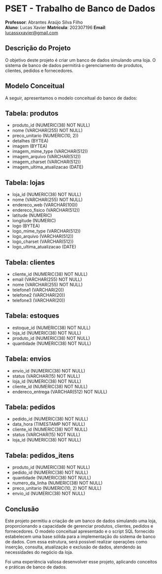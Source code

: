
# PSET - Trabalho de Banco de Dados

**Professor**: Abrantes Araújo Silva Filho  
**Aluno**: Lucas Xavier
**Matrícula**: 202307196
**Email**: lucassxxavier@gmail.com

## Descrição do Projeto

O objetivo deste projeto é criar um banco de dados simulando uma loja. O sistema de banco de dados permitirá o gerenciamento de produtos, clientes, pedidos e fornecedores.

## Modelo Conceitual

A seguir, apresentamos o modelo conceitual do banco de dados:

## Tabela: produtos

-   produto_id (NUMERIC(38) NOT NULL)
-   nome (VARCHAR(255) NOT NULL)
-   preco_unitario (NUMERIC(10, 2))
-   detalhes (BYTEA)
-   imagem (BYTEA)
-   imagem_mime_type (VARCHAR(512))
-   imagem_arquivo (VARCHAR(512))
-   imagem_charset (VARCHAR(512))
-   imagem_ultima_atualizacao (DATE)

## Tabela: lojas

-   loja_id (NUMERIC(38) NOT NULL)
-   nome (VARCHAR(255) NOT NULL)
-   endereco_web (VARCHAR(100))
-   endereco_fisico (VARCHAR(512))
-   latitude (NUMERIC)
-   longitude (NUMERIC)
-   logo (BYTEA)
-   logo_mime_type (VARCHAR(512))
-   logo_arquivo (VARCHAR(512))
-   logo_charset (VARCHAR(512))
-   logo_ultima_atualizacao (DATE)

## Tabela: clientes

-   cliente_id (NUMERIC(38) NOT NULL)
-   email (VARCHAR(255) NOT NULL)
-   nome (VARCHAR(255) NOT NULL)
-   telefone1 (VARCHAR(20))
-   telefone2 (VARCHAR(20))
-   telefone3 (VARCHAR(20))

## Tabela: estoques

-   estoque_id (NUMERIC(38) NOT NULL)
-   loja_id (NUMERIC(38) NOT NULL)
-   produto_id (NUMERIC(38) NOT NULL)
-   quantidade (NUMERIC(38) NOT NULL)

## Tabela: envios

-   envio_id (NUMERIC(38) NOT NULL)
-   status (VARCHAR(15) NOT NULL)
-   loja_id (NUMERIC(38) NOT NULL)
-   cliente_id (NUMERIC(38) NOT NULL)
-   endereco_entrega (VARCHAR(512) NOT NULL)

## Tabela: pedidos

-   pedido_id (NUMERIC(38) NOT NULL)
-   data_hora (TIMESTAMP NOT NULL)
-   cliente_id (NUMERIC(38) NOT NULL)
-   status (VARCHAR(15) NOT NULL)
-   loja_id (NUMERIC(38) NOT NULL)

## Tabela: pedidos_itens

-   produto_id (NUMERIC(38) NOT NULL)
-   pedido_id (NUMERIC(38) NOT NULL)
-   quantidade (NUMERIC(38) NOT NULL)
-   numero_da_linha (NUMERIC(38) NOT NULL)
-   preco_unitario (NUMERIC(10, 2) NOT NULL)
-   envio_id (NUMERIC(38) NOT NULL)

## Conclusão

Este projeto permitiu a criação de um banco de dados simulando uma loja, proporcionando a capacidade de gerenciar produtos, clientes, pedidos e fornecedores. O modelo conceitual apresentado e o script SQL fornecido estabelecem uma base sólida para a implementação do sistema de banco de dados. Com essa estrutura, será possível realizar operações como inserção, consulta, atualização e exclusão de dados, atendendo às necessidades do negócio da loja.

Foi uma experiência valiosa desenvolver esse projeto, aplicando conceitos e práticas de banco de dados.
